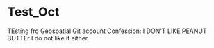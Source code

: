 # Test_Oct
 TEsting fro Geospatial Git account
 Confession: I DON'T LIKE PEANUT BUTTEr
I do not like it either
